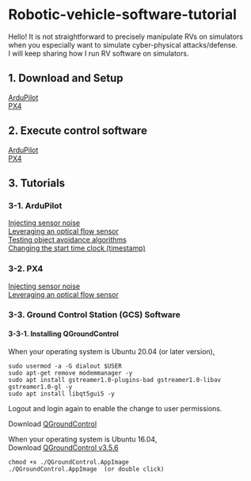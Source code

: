 # Robotic-vehicle-software-tutorial

Hello! It is not straightforward to precisely manipulate RVs on simulators when you especially want to simulate cyber-physical attacks/defense. <br>
I will keep sharing how I run RV software on simulators. <br>

## 1. Download and Setup
<a href="https://github.com/KimHyungSub/Robotic-vehicle-software-tutorial/tree/main/ArduPilot#1-download-and-setup" target="_blank"> ArduPilot </a>
<br>
<a href="https://github.com/KimHyungSub/Robotic-vehicle-software-tutorial/tree/main/PX4#1-download-and-setup" target="_blank"> PX4 </a>

## 2. Execute control software
<a href="https://github.com/KimHyungSub/Robotic-vehicle-software-tutorial/tree/main/ArduPilot#2-execute-ardupilot" target="_blank"> ArduPilot </a>
<br>
<a href="https://github.com/KimHyungSub/Robotic-vehicle-software-tutorial/tree/main/PX4#2-execute-px4-with-gazebo-simulator" target="_blank"> PX4 </a>

## 3. Tutorials
### 3-1. ArduPilot
<a href="https://github.com/KimHyungSub/Robotic-vehicle-software-tutorial/tree/main/ArduPilot#3-injecting-sensor-noise" target="_blank"> Injecting sensor noise</a>
<br>
<a href="https://github.com/KimHyungSub/Robotic-vehicle-software-tutorial/tree/main/ArduPilot#4-leveraging-an-optical-flow-sensor" target="_blank"> Leveraging an optical flow sensor</a>
<br>
<a href="https://github.com/KimHyungSub/Robotic-vehicle-software-tutorial/tree/main/ArduPilot#5-testing-object-avoidance-algorithms" target="_blank"> Testing object avoidance algorithms</a>
<br>
<a href="https://github.com/KimHyungSub/Robotic-vehicle-software-tutorial/tree/main/ArduPilot#6-how-to-change-the-start-time-clock-timestamp" target="_blank"> Changing the start time clock (timestamp)</a>

### 3-2. PX4
<a href="https://github.com/KimHyungSub/Robotic-vehicle-software-tutorial/tree/main/PX4#3-injecting-sensor-noise-in-gazebo-simulation" target="_blank"> Injecting sensor noise</a> 
<br>
<a href="https://github.com/KimHyungSub/Robotic-vehicle-software-tutorial/tree/main/PX4#4-leveraging-an-optical-flow-sensor" target="_blank"> Leveraging an optical flow sensor</a> 

### 3-3. Ground Control Station (GCS) Software

#### 3-3-1. Installing QGroundControl 
When your operating system is Ubuntu 20.04 (or later version), <br>
```
sudo usermod -a -G dialout $USER
sudo apt-get remove modemmanager -y
sudo apt install gstreamer1.0-plugins-bad gstreamer1.0-libav gstreamer1.0-gl -y
sudo apt install libqt5gui5 -y
```
Logout and login again to enable the change to user permissions. <br>

Download <a href="https://d176tv9ibo4jno.cloudfront.net/latest/QGroundControl.AppImage" target="_blank">QGroundControl </a>

When your operating system is Ubuntu 16.04, <br>
Download <a href="https://github.com/mavlink/qgroundcontrol/releases/download/v3.5.6/QGroundControl.AppImage" target="_blank">QGroundControl v3.5.6 </a>

```
chmod +x ./QGroundControl.AppImage
./QGroundControl.AppImage  (or double click)
```
